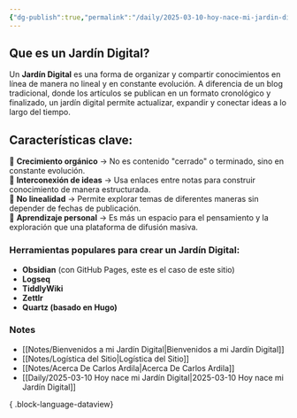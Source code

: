 ```yaml
---
{"dg-publish":true,"permalink":"/daily/2025-03-10-hoy-nace-mi-jardin-digital/","tags":["daily"],"created":"2025-03-10T17:27:44.619-05:00","updated":"2025-03-10T17:52:37.656-05:00"}
---
```



## Que es un Jardín Digital?
Un **Jardín Digital** es una forma de organizar y compartir conocimientos en línea de manera no lineal y en constante evolución. A diferencia de un blog tradicional, donde los artículos se publican en un formato cronológico y finalizado, un jardín digital permite actualizar, expandir y conectar ideas a lo largo del tiempo.

## Características clave:

🌱 **Crecimiento orgánico** → No es contenido "cerrado" o terminado, sino en constante evolución.  
🔗 **Interconexión de ideas** → Usa enlaces entre notas para construir conocimiento de manera estructurada.  
📖 **No linealidad** → Permite explorar temas de diferentes maneras sin depender de fechas de publicación.  
🧠 **Aprendizaje personal** → Es más un espacio para el pensamiento y la exploración que una plataforma de difusión masiva.

### Herramientas populares para crear un Jardín Digital:

- **Obsidian** (con GitHub Pages, este es el caso de este sitio)
- **Logseq**
- **TiddlyWiki**
- **Zettlr**
- **Quartz (basado en Hugo)**



### Notes

- [[Notes/Bienvenidos a mi Jardín Digital\|Bienvenidos a mi Jardín Digital]]
- [[Notes/Logística del Sitio\|Logística del Sitio]]
- [[Notes/Acerca De Carlos Ardila\|Acerca De Carlos Ardila]]
- [[Daily/2025-03-10 Hoy nace mi Jardín Digital\|2025-03-10 Hoy nace mi Jardín Digital]]

{ .block-language-dataview}